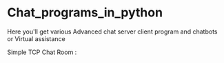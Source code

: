 # Chat_programs_in_python
Here you'll get various Advanced chat server client program and chatbots or Virtual assistance

Simple TCP Chat Room :
